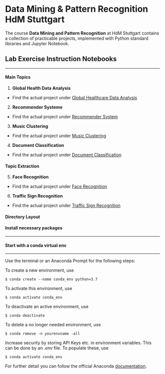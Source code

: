 # Data Mining & Pattern Recognition HdM Stuttgart
The course **Data Mining and Pattern Recognition** at HdM Stuttgart contains a collection of practicable projects,
implemented with Python standard libraries and Jupyter Notebook.

## Lab Exercise Instruction Notebooks
----------------------------------

#### Main Topics
1. **Global Health Data Analysis**
- Find the actual project under [Global Healthcare Data Analysis](https://github.com/JaninaMattes/datamining_and_patternrec/blob/master/src/proj1_global_health_app/model/Project1_Global_HealthData_App.ipynb)
2. **Recommender Systeme**
- Find the actual project under [Recommender System](https://github.com/JaninaMattes/datamining_and_patternrec/blob/master/src/proj2_recommender_system/model/Project2_RecommenderSystem.ipynb)
3. **Music Clustering**
- Find the actual project under [Music Clustering](https://github.com/JaninaMattes/datamining_and_patternrec/blob/master/src/proj3_music_clustering/model/proj3_music_clustering.ipynb)
4. **Document Classification**
- Find the actual project under [Document Classification](https://github.com/JaninaMattes/datamining_and_patternrec/blob/master/src/proj4_document_classification/model/VersuchDocumentClassification.ipynb)
#### Topic Extraction
5. **Face Recognition**
- Find the actual project under [Face Recognition](https://github.com/JaninaMattes/datamining_and_patternrec/blob/master/src/proj5_face_recognition/model/VersuchFaceRecognition.ipynb)
6. **Traffic Sign Recognition**
- Find the actual project under [Traffic Sign Recognition](https://github.com/JaninaMattes/datamining_and_patternrec/blob/master/src/proj6_traffic_sign_recognition/model/TrafficSignClassification.ipynb)

#### Directory Layout


#### Install necessary packages
--------------------------

#### Start with a conda virtual env
------------------------------

Use the terminal or an Anaconda Prompt for the following steps:

To create a new environment, use
```
$ conda create --name conda_env python=3.7
```
To activate this environment, use
```
$ conda activate conda_env
```
 To deactivate an active environment, use
```
$ conda deactivate
```
To delete a no longer needed environment, use
```
$ conda remove -n yourenvname -all
```
Increase security by storing API Keys etc. in environment variables.
This can be done by an _.env_ file.
To populate these, use
```
$ conda activate conda_env
```
For further detail you can follow the official Anaconda [documentation].


[documentation]: https://docs.conda.io/projects/conda/en/latest/user-guide/tasks/manage-environments.html

